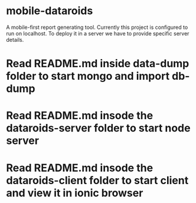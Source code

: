 # mobile-dataroids
A mobile-first report generating tool.
Currently this project is configured to run on localhost.
To deploy it in a server we have to provide specific server details.

# Read README.md inside data-dump folder to start mongo and import db-dump
# Read README.md insode the dataroids-server folder to start node server
# Read README.md insode the dataroids-client folder to start client and view it in ionic browser

